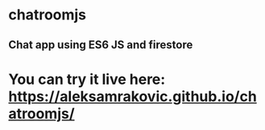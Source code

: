 # chatroomjs
## Chat app using ES6 JS and firestore

# You can try it live here: https://aleksamrakovic.github.io/chatroomjs/
